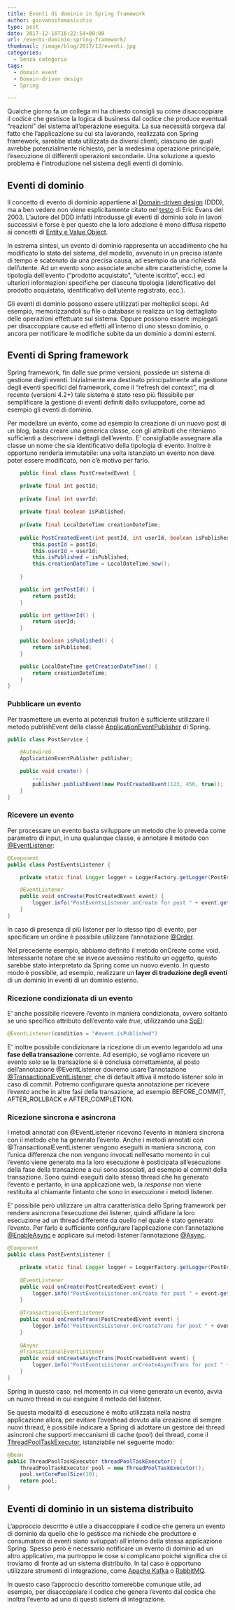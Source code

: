 ```yaml
---
title: Eventi di dominio in Spring framework
author: giovannitomasicchio
type: post
date: 2017-12-16T16:22:54+00:00
url: /eventi-dominio-spring-framework/
thumbnail: /image/blog/2017/12/eventi.jpg
categories:
  - Senza categoria
tags:
  - domain event
  - Domain-driven design
  - Spring

---
```

Qualche giorno fa un collega mi ha chiesto consigli su come disaccoppiare il codice che gestisce la logica di business dal codice che produce eventuali &#8220;reazioni&#8221; del sistema all&#8217;operazione eseguita. La sua necessità sorgeva dal fatto che l&#8217;applicazione su cui sta lavorando, realizzata con Spring framework, sarebbe stata utilizzata da diversi clienti, ciascuno dei quali avrebbe potenzialmente richiesto, per la medesima operazione principale, l&#8217;esecuzione di differenti operazioni secondarie. Una soluzione a questo problema è l&#8217;introduzione nel sistema degli eventi di dominio.

## Eventi di dominio

Il concetto di evento di dominio appartiene al [Domain-driven design][1] (DDD), ma a ben vedere non viene esplicitamente citato nel [testo][2] di Eric Evans del 2003. L&#8217;autore del DDD infatti introdusse gli eventi di dominio solo in lavori successivi e forse è per questo che la loro adozione è meno diffusa rispetto ai concetti di [Entity e Value Object][3].

In estrema sintesi, un evento di dominio rappresenta un accadimento che ha modificato lo stato del sistema, del modello, avvenuto in un preciso istante di tempo e scatenato da una precisa causa, ad esempio da una richiesta dell&#8217;utente. Ad un evento sono associate anche altre caratteristiche, come la tipologia dell&#8217;evento (&#8220;prodotto acquistato&#8221;, &#8220;utente iscritto&#8221;, ecc.) ed ulteriori informazioni specifiche per ciascuna tipologia (identificativo del prodotto acquistato, identificativo dell&#8217;utente registrato, ecc.).

Gli eventi di dominio possono essere utilizzati per molteplici scopi. Ad esempio, memorizzandoli su file o database si realizza un log dettagliato delle operazioni effettuate sul sistema. Oppure possono essere impiegati per disaccoppiare cause ed effetti all&#8217;interno di uno stesso dominio, o ancora per notificare le modifiche subite da un dominio a domini esterni.

## Eventi di Spring framework

Spring framework, fin dalle sue prime versioni, possiede un sistema di gestione degli eventi. Inizialmente era destinato principalmente alla gestione degli eventi specifici del framework, come il &#8220;refresh del context&#8221;, ma di recente (versioni 4.2+) tale sistema è stato reso più flessibile per semplificare la gestione di eventi definiti dallo sviluppatore, come ad esempio gli eventi di dominio.

Per modellare un evento, come ad esempio la creazione di un nuovo post di un blog, basta creare una generica classe, con gli attributi che riteniamo sufficienti a descrivere i dettagli dell&#8217;evento. E&#8217; consigliabile assegnare alla classe un nome che sia identificativo della tipologia di evento. Inoltre è opportuno renderla immutabile: una volta istanziato un evento non deve poter essere modificato, non c&#8217;è motivo per farlo.

```java
    public final class PostCreatedEvent {

	private final int postId;
	
	private final int userId;
	
	private final boolean isPublished;
	
	private final LocalDateTime creationDateTime;
	
	public PostCreatedEvent(int postId, int userId, boolean isPublished) {
		this.postId = postId;
		this.userId = userId;
		this.isPublished = isPublished;
		this.creationDateTime = LocalDateTime.now();
		
	}

	public int getPostId() {
		return postId;
	}

	public int getUserId() {
		return userId;
	}

	public boolean isPublished() {
		return isPublished;
	}

	public LocalDateTime getCreationDateTime() {
		return creationDateTime;
	}	
}
```

### Pubblicare un evento

Per trasmettere un evento ai potenziali fruitori è sufficiente utilizzare il metodo publishEvent della classe [ApplicationEventPublisher][4] di Spring.

```java
public class PostService {

	@Autowired
	ApplicationEventPublisher publisher;

	public void create() {
		...
		publisher.publishEvent(new PostCreatedEvent(123, 456, true));
	}
}
```

### Ricevere un evento

Per processare un evento basta sviluppare un metodo che lo preveda come parametro di input, in una qualunque classe, e annotare il metodo con [@EventListener][5]:

```java
@Component
public class PostEventsListener {

	private static final Logger logger = LoggerFactory.getLogger(PostEventsListener.class);

	@EventListener
	public void onCreate(PostCreatedEvent event) {
		logger.info("PostEventsListener.onCreate for post " + event.getPostId());
	}
}
```

In caso di presenza di più listener per lo stesso tipo di evento, per specificare un ordine è possibile utilizzare l&#8217;annotazione [@Order][6].

Nel precedente esempio, abbiamo definito il metodo onCreate come void. Interessante notare che se invece avessimo restituito un oggetto, questo sarebbe stato interpretato da Spring come un nuovo evento. In questo modo è possibile, ad esempio, realizzare un **layer di traduzione degli eventi** di un dominio in eventi di un dominio esterno.

### Ricezione condizionata di un evento

E&#8217; anche possibile ricevere l&#8217;evento in maniera condizionata, ovvero soltanto se uno specifico attributo dell&#8217;evento vale _true_, utilizzando una [SpEl][7]:

```java
@EventListener(condition = "#event.isPublished")
```

E&#8217; inoltre possibile condizionare la ricezione di un evento legandolo ad una **fase della transazione** corrente. Ad esempio, se vogliamo ricevere un evento solo se la transazione si è conclusa correttamente, al posto dell&#8217;annotazione @EventListener dovremo usare l&#8217;annotazione [@TransactionalEventListener][8], che di default attiva il metodo listener solo in caso di commit. Potremo configurare questa annotazione per ricevere l&#8217;evento anche in altre fasi della transazione, ad esempio BEFORE\_COMMIT,  AFTER\_ROLLBACK e AFTER_COMPLETION.

### Ricezione sincrona e asincrona

I metodi annotati con @EventListener ricevono l&#8217;evento in maniera sincrona con il metodo che ha generato l&#8217;evento. Anche i metodi annotati con @TransactionalEventListener vengono eseguiti in maniera sincrona, con l&#8217;unica differenza che non vengono invocati nell&#8217;esatto momento in cui l&#8217;evento viene generato ma la loro esecuzione è posticipata all&#8217;esecuzione della fase della transazione a cui sono associati, ad esempio al commit della transazione. Sono quindi eseguiti dallo stesso thread che ha generato l&#8217;evento e pertanto, in una applicazione web, la _response_ non viene restituita al chiamante fintanto che sono in esecuzione i metodi listener.

E&#8217; possibile però utilizzare un altra caratteristica dello Spring framework per rendere asincrona l&#8217;esecuzione dei listener, quindi affidare la loro esecuzione ad un thread differente da quello nel quale è stato generato l&#8217;evento. Per farlo è sufficiente configurare l&#8217;applicazione con l&#8217;annotazione [@EnableAsync][9] e applicare sui metodi listener l&#8217;annotazione [@Async][10].

```java
@Component
public class PostEventsListener {

	private static final Logger logger = LoggerFactory.getLogger(PostEventsListener.class);
	
	@EventListener
	public void onCreate(PostCreatedEvent event) {
		logger.info("PostEventsListener.onCreate for post " + event.getPostId()); 
	}
	
	@TransactionalEventListener
	public void onCreateTrans(PostCreatedEvent event) {
		logger.info("PostEventsListener.onCreateTrans for post " + event.getPostId()); 
	}
	
	@Async
	@TransactionalEventListener
	public void onCreateAsyncTrans(PostCreatedEvent event) {
		logger.info("PostEventsListener.onCreateAsyncTrans for post " + event.getPostId());
	}
}
```

Spring in questo caso, nel momento in cui viene generato un evento, avvia un nuovo thread in cui eseguire il metodo del listener.

Se questa modalità di esecuzione è molto utilizzata nella nostra applicazione allora, per evitare l&#8217;overhead dovuto alla creazione di sempre nuovi thread, è possibile indicare a Spring di adottare un gestore dei thread asincroni che supporti meccanismi di cache (pool) dei thread, come il [ThreadPoolTaskExecutor][11], istanziabile nel seguente modo:

```java
@Bean
public ThreadPoolTaskExecutor threadPoolTaskExecutor() {
	ThreadPoolTaskExecutor pool = new ThreadPoolTaskExecutor();
	pool.setCorePoolSize(10);
	return pool;
}
```

## Eventi di dominio in un sistema distribuito

L&#8217;approccio descritto è utile a disaccoppiare il codice che genera un evento di dominio da quello che lo gestisce ma richiede che produttore e consumatore di eventi siano sviluppati all&#8217;interno della stessa applicazione Spring. Spesso però è necessario notificare un evento di dominio ad un altro applicativo, ma purtroppo le cose si complicano poiché significa che ci troviamo di fronte ad un sistema distribuito. In tal caso è opportuno utilizzare strumenti di integrazione, come [Apache Kafka][12] o [RabbitMQ][13].

In questo caso l&#8217;approccio descritto tornerebbe comunque utile, ad esempio, per disaccoppiare il codice che genera l&#8217;evento dal codice che inoltra l&#8217;evento ad uno di questi sistemi di integrazione.

 [1]: https://it.wikipedia.org/wiki/Domain-driven_design
 [2]: https://www.amazon.it/Domain-Driven-Design-Tackling-Complexity-Software/dp/0321125215/
 [3]: https://martinfowler.com/bliki/EvansClassification.html
 [4]: https://docs.spring.io/spring/docs/current/javadoc-api/org/springframework/context/ApplicationEventPublisher.html
 [5]: https://docs.spring.io/spring/docs/current/javadoc-api/org/springframework/context/event/EventListener.html
 [6]: https://docs.spring.io/spring/docs/current/javadoc-api/org/springframework/core/annotation/Order.html
 [7]: https://docs.spring.io/spring/docs/current/spring-framework-reference/core.html#expressions
 [8]: https://docs.spring.io/spring-framework/docs/current/javadoc-api/org/springframework/transaction/event/TransactionalEventListener.html
 [9]: https://docs.spring.io/spring/docs/current/javadoc-api/org/springframework/scheduling/annotation/EnableAsync.html
 [10]: https://docs.spring.io/spring/docs/current/javadoc-api/org/springframework/scheduling/annotation/Async.html
 [11]: https://docs.spring.io/spring/docs/current/javadoc-api/org/springframework/scheduling/concurrent/ThreadPoolTaskExecutor.html
 [12]: https://kafka.apache.org/
 [13]: https://www.rabbitmq.com/